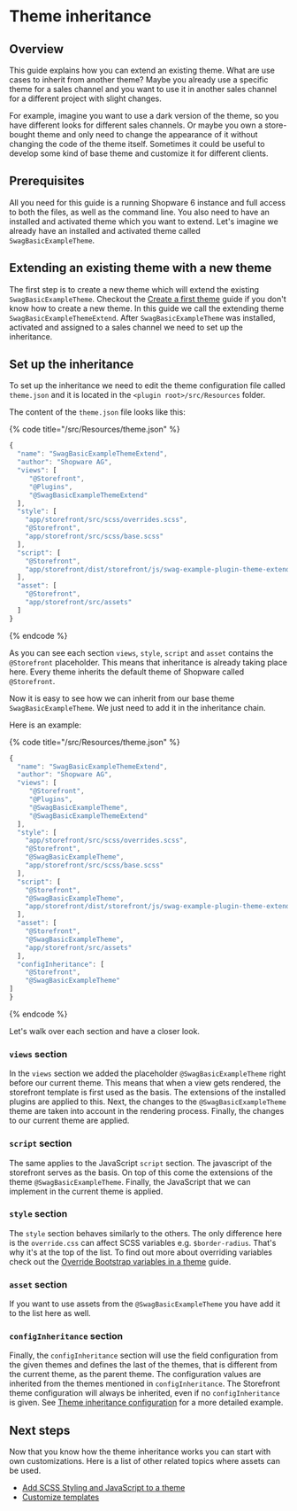 # Theme inheritance

## Overview

This guide explains how you can extend an existing theme. What are use cases to inherit from another theme? Maybe you already use a specific theme for a sales channel and you want to use it in another sales channel for a different project with slight changes.

For example, imagine you want to use a dark version of the theme, so you have different looks for different sales channels. Or maybe you own a store-bought theme and only need to change the appearance of it without changing the code of the theme itself. Sometimes it could be useful to develop some kind of base theme and customize it for different clients.

## Prerequisites

All you need for this guide is a running Shopware 6 instance and full access to both the files, as well as the command line. You also need to have an installed and activated theme which you want to extend. Let's imagine we already have an installed and activated theme called `SwagBasicExampleTheme`.

## Extending an existing theme with a new theme

The first step is to create a new theme which will extend the existing `SwagBasicExampleTheme`. Checkout the [Create a first theme](create-a-theme.md) guide if you don't know how to create a new theme. In this guide we call the extending theme `SwagBasicExampleThemeExtend`. After `SwagBasicExampleTheme` was installed, activated and assigned to a sales channel we need to set up the inheritance.

## Set up the inheritance

To set up the inheritance we need to edit the theme configuration file called `theme.json` and it is located in the `<plugin root>/src/Resources` folder.

The content of the `theme.json` file looks like this:

{% code title="<plugin root>/src/Resources/theme.json" %}
```javascript
{
  "name": "SwagBasicExampleThemeExtend",
  "author": "Shopware AG",
  "views": [
     "@Storefront",
     "@Plugins",
     "@SwagBasicExampleThemeExtend"
  ],
  "style": [
    "app/storefront/src/scss/overrides.scss",
    "@Storefront",
    "app/storefront/src/scss/base.scss"
  ],
  "script": [
    "@Storefront",
    "app/storefront/dist/storefront/js/swag-example-plugin-theme-extended.js"
  ],
  "asset": [
    "@Storefront",
    "app/storefront/src/assets"
  ]
}
```
{% endcode %}

As you can see each section `views`, `style`, `script` and `asset` contains the `@Storefront` placeholder. This means that inheritance is already taking place here. Every theme inherits the default theme of Shopware called `@Storefront`.

Now it is easy to see how we can inherit from our base theme `SwagBasicExampleTheme`. We just need to add it in the inheritance chain.

Here is an example:

{% code title="<plugin root>/src/Resources/theme.json" %}
```javascript
{
  "name": "SwagBasicExampleThemeExtend",
  "author": "Shopware AG",
  "views": [
     "@Storefront",
     "@Plugins",
     "@SwagBasicExampleTheme",
     "@SwagBasicExampleThemeExtend"
  ],
  "style": [
    "app/storefront/src/scss/overrides.scss",
    "@Storefront",
    "@SwagBasicExampleTheme",
    "app/storefront/src/scss/base.scss"
  ],
  "script": [
    "@Storefront",
    "@SwagBasicExampleTheme",
    "app/storefront/dist/storefront/js/swag-example-plugin-theme-extended.js"
  ],
  "asset": [
    "@Storefront",
    "@SwagBasicExampleTheme",
    "app/storefront/src/assets"
  ],
  "configInheritance": [
    "@Storefront",
    "@SwagBasicExampleTheme"
]
}
```
{% endcode %}

Let's walk over each section and have a closer look.

### `views` section
In the `views` section we added the placeholder `@SwagBasicExampleTheme` right before our current theme. This means that when a view gets rendered, the storefront template is first used as the basis. The extensions of the installed plugins are applied to this. Next, the changes to the `@SwagBasicExampleTheme` theme are taken into account in the rendering process. Finally, the changes to our current theme are applied.

### `script` section
The same applies to the JavaScript `script` section. The javascript of the storefront serves as the basis. On top of this come the extensions of the theme `@SwagBasicExampleTheme`. Finally, the JavaScript that we can implement in the current theme is applied.

### `style` section
The `style` section behaves similarly to the others. The only difference here is the `override.css` can affect SCSS variables e.g. `$border-radius`. That's why it's at the top of the list. To find out more about overriding variables check out the [Override Bootstrap variables in a theme](override-bootstrap-variables-in-a-theme.md) guide.

### `asset` section
If you want to use assets from the `@SwagBasicExampleTheme` you have add it to the list here as well.

### `configInheritance` section
Finally, the `configInheritance` section will use the field configuration from the given themes and defines the last of the themes, that is different from the current theme, as the parent theme. The configuration values are inherited from the themes mentioned in `configInheritance`. The Storefront theme configuration will always be inherited, even if no `configInheritance` is given. See [Theme inheritance configuration](theme-inheritance-configuration.md) for a more detailed example.

## Next steps

Now that you know how the theme inheritance works you can start with own customizations. Here is a list of other related topics where assets can be used.

* [Add SCSS Styling and JavaScript to a theme](add-css-js-to-theme.md)
* [Customize templates](../plugins/storefront/customize-templates.md)

